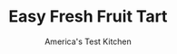 ---
layout: ../../layouts/MarkdownPostLayout.astro
title: Easy Fresh Fruit Tart
author: America's Test Kitchen
pubDate: 2023-03-15
description: "We kept the puff pastry, pastry cream, and fresh fruit of a classic French tart-but lost the tedious work."
image_url: https://res.cloudinary.com/hksqkdlah/image/upload/ar_1:1,c_fill,dpr_2.0,f_auto,fl_lossy.progressive.strip_profile,g_faces:auto,q_auto:low,w_344/6116_as07-sfs-4c-fruittort-6
tags: ["Desserts or Baked Goods","Fruit","Fruit Desserts","Tarts","Cookbook Collection"]
calories: 1380
protein: 2
carbohydrates: 37
fats: 
fiber: 2
ingredients: ["1 , (9½ by 9-inch) sheet puff pastry, thawed overnight in refrigerator","2 teaspoons, sugar","1/8 teaspoon, ground cinnamon","4 ounces, cream cheese, softened","1/2 cup plus 2 tablespoons, strawberry jelly","1 teaspoon, vanilla extract","3 cups, fresh berries"]
serves: 6
time: "55 minutes plus, 1 hour cooling, 1 hour setting, and 30 minutes tempering"
instructions: ["Adjust oven rack to upper-middle position and heat oven to 425 degrees. Line baking sheet with parchment paper. Unfold thawed pastry onto baking sheet and, following photos at right, prepare pastry shell.","Combine sugar and cinnamon and sprinkle mixture over inside of tart shell. Transfer to oven and bake until pastry and sugar are deep golden brown, 15 to 22 minutes. Transfer to wire rack and let cool at least 1 hour.","While crust is baking, stir softened cream cheese, 2 tablespoons jelly, and vanilla in bowl until smooth. Refrigerate until ready to use. (Mixture can be made up to 2 days in advance; stir well before using.)","Spread cream cheese mixture over inside of cooled tart shell. Place remaining jelly in large microwave-safe bowl and microwave on high power until jelly melts, about 30 seconds. Add berries to bowl and toss gently until coated with jelly. Spoon berries over cream cheese mixture and refrigerate until jelly is set, at least 1 hour and up to 4 hours. Let sit at room temperature for 30 minutes. Serve."]
nutrition: ["112 mg Potassium","37 mg Phosphorus","30 mg Calcium","8 mg Magnesium","90 mg Sodium","8 g Fat","2 g Monounsaturated","10 mg Vitamin C","20 mg Cholesterol","4 g Saturated","2 g Fiber","2 µg Folic acid","10 µg Folate (food)","25 g Sugars","15 µg Vitamin K","83 g Water","37 g Carbs","15 µg Folate equivalent (total)","2 g Protein","71 µg Vitamin A","230 kcal Energy","17 g Sugars, added","1380 calories"]
notes: "Turbinado, a coarse raw sugar, works especially well in place of the granulated sugar sprinkled on the pastry. Although we liked a mix of berries, virtually any ripe fruit—alone or in combination—will work here. Smooth jelly (rather than chunky jam or preserves) is a must for this recipe."
---